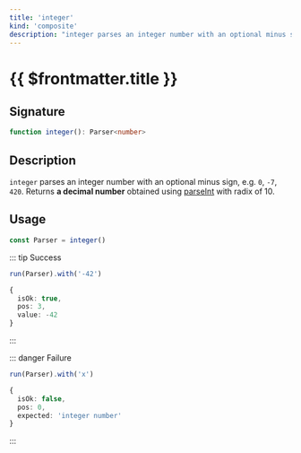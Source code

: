 ```yaml
---
title: 'integer'
kind: 'composite'
description: "integer parses an integer number with an optional minus sign, e.g. '0', '-7', '420'. Returns a decimal number obtained using parseInt with radix of 10."
---
```


# {{ $frontmatter.title }}

## Signature

```ts
function integer(): Parser<number>
```

## Description

`integer` parses an integer number with an optional minus sign, e.g. `0`, `-7`, `420`. Returns **a decimal number** obtained using [parseInt] with radix of 10.

## Usage

```ts
const Parser = integer()
```

::: tip Success
```ts
run(Parser).with('-42')

{
  isOk: true,
  pos: 3,
  value: -42
}
```
:::

::: danger Failure
```ts
run(Parser).with('x')

{
  isOk: false,
  pos: 0,
  expected: 'integer number'
}
```
:::

<!-- Links. -->

[parseInt]: https://developer.mozilla.org/en-US/docs/Web/JavaScript/Reference/Global_Objects/parseInt
